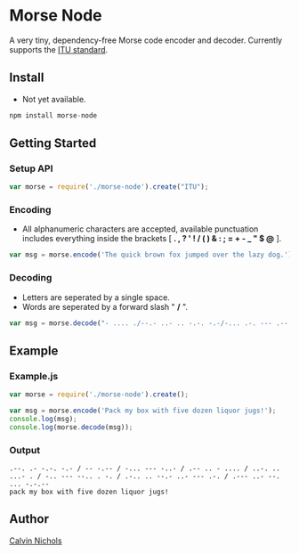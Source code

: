 Morse Node
==========

A very tiny, dependency-free Morse code encoder and decoder.
Currently supports the [ITU standard](https://en.wikipedia.org/wiki/Morse_code#International_Morse_Code).

Install
-------

 - Not yet available.

 ```javascript
 npm install morse-node
 ```

Getting Started
---------------

### Setup API
 ```javascript
 var morse = require('./morse-node').create("ITU");
 ```

### Encoding

 - All alphanumeric characters are accepted, available punctuation includes everything inside the brackets [ **. , ? ' ! / ( ) & : ; = + - _ " $ @** ].

 ```javascript
var msg = morse.encode('The quick brown fox jumped over the lazy dog.');
 ```

### Decoding

 - Letters are seperated by a single space.
 - Words are seperated by a forward slash " **/** ".

 ```javascript
var msg = morse.decode("- .... ./--.- ..- .. -.-. -.-/-... .-. --- .-- -./..-. --- -..-/.--- ..- -- .--. . -../--- ...- . .-./- .... ./.-.. .- --.. -.--/-.. --- --. .-.-.-");
 ```

Example
-------

### Example.js

 ```javascript
var morse = require('./morse-node').create();

var msg = morse.encode('Pack my box with five dozen liquor jugs!');
console.log(msg);
console.log(morse.decode(msg));
 ```

### Output

 ```
.--. .- -.-. -.- / -- -.-- / -... --- -..- / .-- .. - .... / ..-. .. ...- . / -.. --- --.. . -. / .-.. .. --.- ..- --- .-. / .--- ..- --. ... -.-.--
pack my box with five dozen liquor jugs!
 ```

Author
------
[Calvin Nichols](https://github.com/calvindn)